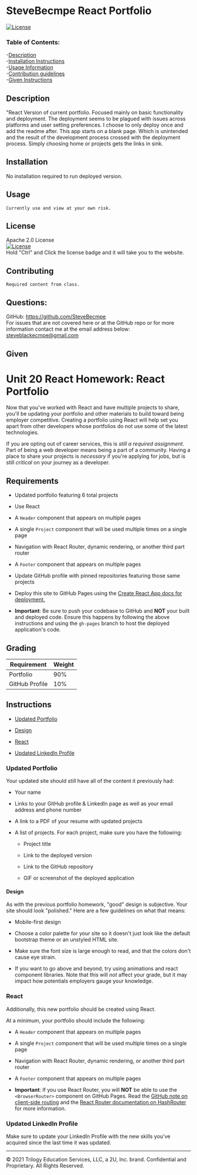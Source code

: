 
# SteveBecmpe React Portfolio
 
  [![License](https://img.shields.io/badge/License-Apache%202.0-blue.svg)](https://opensource.org/licenses/Apache-2.0)   

  ### Table of Contents:
  -[Description](#Description)      
  -[Installation Instructions](#Installation)    
  -[Usage Information](#Usage)    
  -[Contribution guidelines](#Contributing)    
  -[Given Instructions](#Given)
  
  ## Description    
  "React Version of current portfolio. 
  Focused mainly on basic functionality and deployment. 
  The deployment seems to be plagued with issues across platforms and user setting preferences. 
  I choose to only deploy once and add the readme after. 
  This app starts on a blank page. Which is unintended and the result of the development process crossed with the deployment process. 
  Simply choosing home or projects gets the links in sink.
  
  ## Installation    
  No installation required to run deployed version.
  
  ## Usage    
    Currently use and view at your own risk. 
    
  ## License   
  Apache 2.0 License    
  [![License](https://img.shields.io/badge/License-Apache%202.0-blue.svg)](https://opensource.org/licenses/Apache-2.0)   
  Hold "Ctrl" and Click the license badge and it will take you to the website.     
  
  
  ## Contributing 
    Required content from class.   

  ## Questions: 
  GitHub: https://github.com/SteveBecmpe     
  For issues that are not covered here or at the GitHub repo or for more information contact me at the email address below:   
  steveblackecmpe@gmail.com    
  
## Given       
# Unit 20 React Homework: React Portfolio

Now that you've worked with React and have multiple projects to share, you'll be updating your portfolio and other materials to build toward being employer competitive. Creating a portfolio using React will help set you apart from other developers whose portfolios do not use some of the latest technologies.

If you are opting out of career services, this is *still a required assignment*. Part of being a web developer means being a part of a community. Having a place to share your projects is *necessary* if you're applying for jobs, but is still *critical* on your journey as a developer.

## Requirements

* Updated portfolio featuring 6 total projects

* Use React

* A `Header` component that appears on multiple pages

* A single `Project` component that will be used multiple times on a single page 

* Navigation with React Router, dynamic rendering, or another third part router

* A `Footer` component that appears on multiple pages

* Update GitHub profile with pinned repositories featuring those same projects

* Deploy this site to GitHub Pages using the [Create React App docs for deployment.](https://create-react-app.dev/docs/deployment/#github-pages)

* **Important**: Be sure to push your codebase to GitHub and **NOT** your built and deployed code. Ensure this happens by following the above instructions and using the `gh-pages` branch to host the deployed application's code.

## Grading

| Requirement    | Weight |
| -------------- | ------ |
| Portfolio      | 90%    |
| GitHub Profile | 10%    |


## Instructions

* [Updated Portfolio](#updated-portfolio)

* [Design](#design)

* [React](#react)

* [Updated LinkedIn Profile](#updated-linkedin-profile)

### Updated Portfolio

Your updated site should still have all of the content it previously had:

* Your name

* Links to your GitHub profile & LinkedIn page as well as your email address and phone number

* A link to a PDF of your resume with updated projects

* A list of projects. For each project, make sure you have the following:

  * Project title

  * Link to the deployed version

  * Link to the GitHub repository

  * GIF or screenshot of the deployed application


#### Design

As with the previous portfolio homework, "good" design is subjective. Your site should look
"polished." Here are a few guidelines on what that means:

* Mobile-first design

* Choose a color palette for your site so it doesn't just look like the default bootstrap theme or an unstyled HTML site.

* Make sure the font size is large enough to read, and that the colors don't cause eye strain.

* If you want to go above and beyond, try using animations and react component libraries. Note 
that this will _not_ affect your grade, but it may impact how potentials employers gauge your knowledge.

### React

Additionally, this new portfolio should be created using React.

At a minimum, your portfolio should include the following:

* A `Header` component that appears on multiple pages

* A single `Project` component that will be used multiple times on a single page 

* Navigation with React Router, dynamic rendering, or another third part router

* A `Footer` component that appears on multiple pages

* **Important**: If you use React Router, you will **NOT** be able to use the `<BrowserRouter>` component on GitHub Pages. Read the [GitHub note on client-side routing](https://create-react-app.dev/docs/deployment/#notes-on-client-side-routing) and the [React Router documentation on HashRouter](https://reactrouter.com/web/api/HashRouter) for more information.


### Updated LinkedIn Profile 

Make sure to update your LinkedIn Profile with the new skills you've acquired since the last time it was updated.

- - -
© 2021 Trilogy Education Services, LLC, a 2U, Inc. brand. Confidential and Proprietary. All Rights Reserved.

